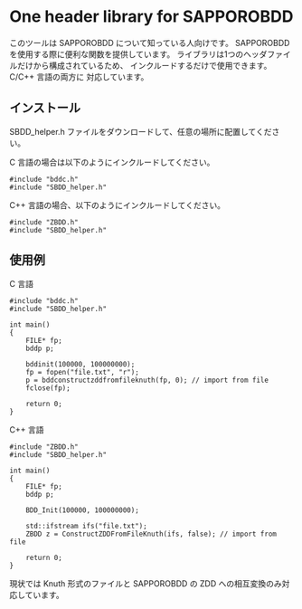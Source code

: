# One header library for SAPPOROBDD

このツールは SAPPOROBDD について知っている人向けです。
SAPPOROBDD を使用する際に便利な関数を提供しています。
ライブラリは1つのヘッダファイルだけから構成されているため、
インクルードするだけで使用できます。C/C++ 言語の両方に
対応しています。

## インストール

SBDD_helper.h ファイルをダウンロードして、任意の場所に配置してください。

C 言語の場合は以下のようにインクルードしてください。
```
#include "bddc.h"
#include "SBDD_helper.h"
```

C++ 言語の場合、以下のようにインクルードしてください。
```
#include "ZBDD.h"
#include "SBDD_helper.h"
```

## 使用例

C 言語
```
#include "bddc.h"
#include "SBDD_helper.h"

int main()
{
    FILE* fp;
    bddp p;

    bddinit(100000, 100000000);
    fp = fopen("file.txt", "r");
    p = bddconstructzddfromfileknuth(fp, 0); // import from file
    fclose(fp);

    return 0;
}
```

C++ 言語
```
#include "ZBDD.h"
#include "SBDD_helper.h"

int main()
{
    FILE* fp;
    bddp p;
    
    BDD_Init(100000, 100000000);

    std::ifstream ifs("file.txt");
    ZBDD z = ConstructZDDFromFileKnuth(ifs, false); // import from file

    return 0;
}
```

現状では Knuth 形式のファイルと SAPPOROBDD の ZDD への相互変換のみ対応しています。

